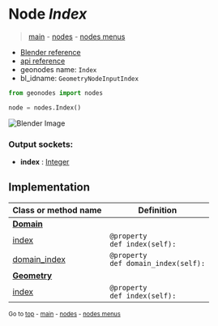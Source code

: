 # Node *Index*

> [main](../index.md) - [nodes](nodes.md) - [nodes menus](nodes_menus.md)

- [Blender reference](https://docs.blender.org/manual/en/latest/modeling/geometry_nodes/input/input_index.html)
- [api reference](https://docs.blender.org/api/current/bpy.types.GeometryNodeInputIndex.html)
- geonodes name: `Index`
- bl_idname: `GeometryNodeInputIndex`

```python
from geonodes import nodes

node = nodes.Index()
```

![Blender Image](https://docs.blender.org/manual/en/latest/_images/node-types_GeometryNodeInputIndex.webp)

### Output sockets:

- **index** : [Integer](Integer.md)

## Implementation

| Class or method name | Definition |
|----------------------|------------|
| **[Domain](Domain.md)** |
| [index](Domain.md#index) | `@property`<br> `def index(self):` |
| [domain_index](Domain.md#domain_index) | `@property`<br> `def domain_index(self):` |
| **[Geometry](Geometry.md)** |
| [index](Geometry.md#index) | `@property`<br> `def index(self):` |

<sub>Go to [top](#node-Index) - [main](../index.md) - [nodes](nodes.md) - [nodes menus](nodes_menus.md)</sub>

